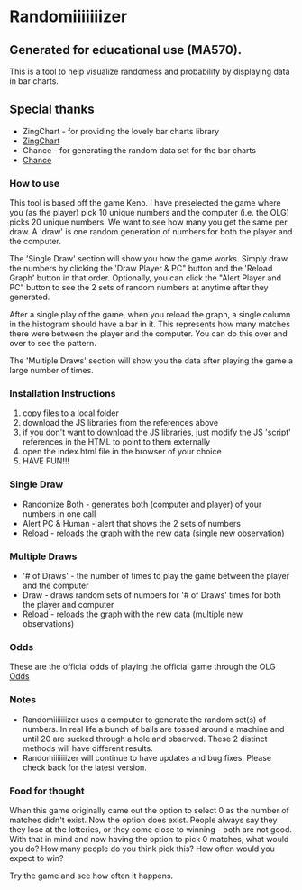 # Randomiiiiiiizer

## Generated for educational use (MA570).
This is a tool to help visualize randomess and probability by displaying data in bar charts.

## Special thanks
* ZingChart - for providing the lovely bar charts library
* [ZingChart](https://www.zingchart.com/)
* Chance - for generating the random data set for the bar charts
* [Chance](https://chancejs.com/)

### How to use
This tool is based off the game Keno.  I have preselected the game where you (as the player) pick 10 unique numbers and the computer (i.e. the OLG) picks 20 unique numbers.  We want to see how many you get the same per draw.  A 'draw' is one random generation of numbers for both the player and the computer.  

The 'Single Draw' section will show you how the game works.  Simply draw the numbers by clicking the 'Draw Player & PC" button and the 'Reload Graph' button in that order.  Optionally, you can click the "Alert Player and PC" button to see the 2 sets of random numbers at anytime after they generated.

After a single play of the game, when you reload the graph, a single column in the histogram should have a bar in it.  This represents how many matches there were between the player and the computer.  You can do this over and over to see the pattern.

The 'Multiple Draws' section will show you the data after playing the game a large number of times.

### Installation Instructions
1. copy files to a local folder
2. download the JS libraries from the references above
  1. if you don't want to download the JS libraries, just modify the JS 'script' references in the HTML to point to them externally
3. open the index.html file in the browser of your choice
4. HAVE FUN!!!

### Single Draw
* Randomize Both - generates both (computer and player) of your numbers in one call
* Alert PC & Human - alert that shows the 2 sets of numbers
* Reload - reloads the graph with the new data (single new observation)

### Multiple Draws
* '# of Draws' - the number of times to play the game between the player and the computer
* Draw - draws random sets of numbers for '# of Draws' times for both the player and computer 
* Reload - reloads the graph with the new data (multiple new observations)

### Odds
These are the official odds of playing the official game through the OLG
[Odds](https://lottery.olg.ca/en-ca/daily-games/daily-keno/daily-keno-odds-and-payouts#dailykeno-odds/)

### Notes
* Randomiiiiiiizer uses a computer to generate the random set(s) of numbers.  In real life a bunch of balls are tossed around a machine and until 20 are sucked through a hole and observed.  These 2 distinct methods will have different results.
* Randomiiiiiiizer will continue to have updates and bug fixes.  Please check back for the latest version.


### Food for thought
When this game originally came out the option to select 0 as the number of matches didn't exist.  Now the option does exist.  People always say they they lose at the lotteries, or they come close to winning - both are not good.  With that in mind and now having the option to pick 0 matches, what would you do?  How many people do you think pick this?  How often would you expect to win?

Try the game and see how often it happens.